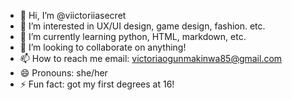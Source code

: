 - 👋 Hi, I’m @viictoriiasecret
- 👀 I’m interested in UX/UI design, game design, fashion. etc.
- 🌱 I’m currently learning python, HTML, markdown, etc.
- 💞️ I’m looking to collaborate on anything!
- 📫 How to reach me email: victoriaogunmakinwa85@gmail.com
- 😄 Pronouns: she/her
- ⚡ Fun fact: got my first degrees at 16!

<!---
viictoriiasecret/viictoriiasecret is a ✨ special ✨ repository because its `README.md` (this file) appears on your GitHub profile.
You can click the Preview link to take a look at your changes.
--->
